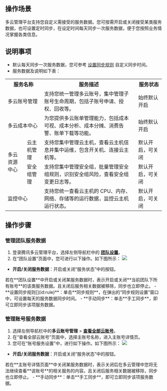 ## 操作场景

多云管理平台支持您自定义需接受的服务数据。您可按需开启或关闭接受某类服务数据，也可设置定时同步，在设定时间每天同步一次服务数据，便于您按照业务情况掌握各类信息。



## 说明事项
- 默认每天同步一次服务数据，您可参考 [设置同步规则](#rule) 自定义同步时间。
- 服务数据及说明如下表：
<table>
<tr>
<th colspan=2>服务名称</th>
<th>服务描述</th>
<th>服务状态</th>
</tr>
<tr>
<td colspan=2>多云账号管理</td>
<td>支持您统一管理多云账号，集中管理子账号生命周期，包括子账号申请、授权、回收等。</td>
<td>始终默认开启</td>
</tr>
<tr>
<td colspan=2>多云成本中心</td>
<td>为您提供多云账单管理能力，包括成本可视、成本分析、成本分摊、消费告警、账单下载等功能。</td>
<td>始终默认开启</td>
</tr>
<tr>
<td rowspan=2>多云资源中心</td>
<td>云主机管理</td>
<td>支持您集中管理云主机，查看云主机信息并集中运维，包含开关机、连接云主机等。</td>
<td>默认开启，可关闭</td>
</tr>
<tr>
<td>安全组管理</td>
<td>支持您集中管理安全组，批量管理安全组规则，识别安全组风险，查看安全组变更日志等。</td>
<td>默认开启，可关闭</td>
</tr>
<tr>
<td colspan=2>	监控中心</td>
<td>支持您统一查看云主机的 CPU、内存、网络、存储等的运行数据，监控云主机运行状态。</td>
<td>默认开启，可关闭</td>
</tr>
</table>



## 操作步骤

### 管理团队服务数据
1. 登录腾讯多云管理平台，选择左侧导航栏中的 **[团队设置](https://cmp.tencent.cn/team/setting)**。
2. 在“团队设置”页面中，您可进行以下操作。如下图所示：
![](https://qcloudimg.tencent-cloud.cn/raw/43d98513df913dcb5294893cd5db4b50.png)
 - **开启/关闭服务数据**：开启或关闭“服务状态”中的按钮。
<dx-alert infotype="explain" title="">
若在**团队设置**中开启或关闭某服务数据时，表示开启或关闭**当前团队下所有账号**的该类服务数据。且关闭后服务相关数据被移除，同步也立即停止。
</dx-alert>
  - **设置同步规则[](id:rule)**：单击**同步规则**，在弹出的“同步规则设置”窗口中，可设置每天的服务数据同步时间。
  - **手动同步**：单击**手工同步**，即可立即同步该项服务数据。


### 管理账号服务数据
1. 选择左侧导航栏中的**多云账号管理** > **[查看全部云账号](https://cmp.tencent.cn/account)**。
2. 在“查看全部云账号”页面中，选择主账号名称，进入主账号详情页。
3. 您可在“账号服务设置”中，进行如下操作。如下图所示：
![](https://qcloudimg.tencent-cloud.cn/raw/bda46c7a25ec56cd16ce2d96ac1dcd27.png)
 - **开启/关闭服务数据**：开启或关闭“服务状态”中的按钮。
<dx-alert infotype="explain" title="">
若在**主账号详情页面**中关闭某服务数据时，表示关闭后在多云管理中您将无法继续查看**该账号**的相关服务的内容。且关闭后服务相关数据被移除，同步也立即停止。
</dx-alert>
  - **手动同步**：单击**手工同步**，即可立即同步该项服务数据。
















